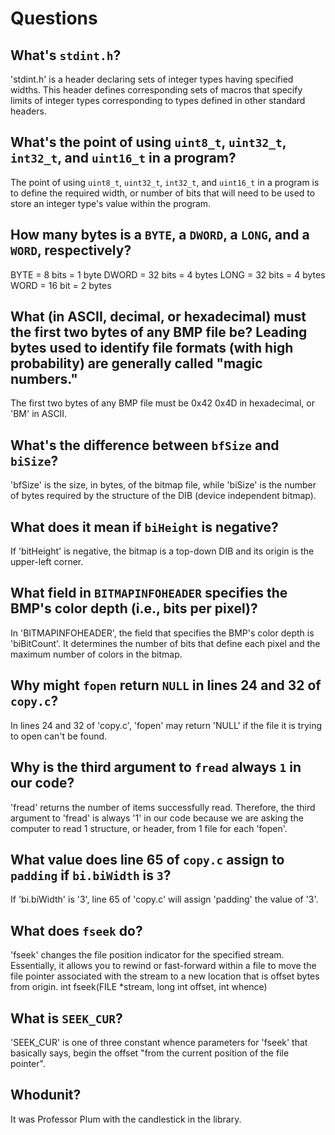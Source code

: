 # Questions

## What's `stdint.h`?

'stdint.h' is a header declaring sets of integer types having specified
widths.  This header defines corresponding sets of macros that specify
limits of integer types corresponding to types defined in other standard headers.

## What's the point of using `uint8_t`, `uint32_t`, `int32_t`, and `uint16_t` in a program?

The point of using `uint8_t`, `uint32_t`, `int32_t`, and `uint16_t` in a
program is to define the required width, or number of bits that will need to be used
to store an integer type's value within the program.

## How many bytes is a `BYTE`, a `DWORD`, a `LONG`, and a `WORD`, respectively?

BYTE = 8 bits = 1 byte
DWORD = 32 bits = 4 bytes
LONG = 32 bits = 4 bytes
WORD = 16 bit = 2 bytes

## What (in ASCII, decimal, or hexadecimal) must the first two bytes of any BMP file be? Leading bytes used to identify file formats (with high probability) are generally called "magic numbers."

The first two bytes of any BMP file must be 0x42 0x4D in hexadecimal, or 'BM' in ASCII.

## What's the difference between `bfSize` and `biSize`?

'bfSize' is the size, in bytes, of the bitmap file, while 'biSize' is the
number of bytes required by the structure of the DIB (device independent bitmap).


## What does it mean if `biHeight` is negative?

If 'bitHeight' is negative, the bitmap is a top-down DIB and its origin is the upper-left corner.

## What field in `BITMAPINFOHEADER` specifies the BMP's color depth (i.e., bits per pixel)?

In 'BITMAPINFOHEADER', the field that specifies the BMP's color depth is
'biBitCount'. It determines the number of bits that define each pixel
and the maximum number of colors in the bitmap.

## Why might `fopen` return `NULL` in lines 24 and 32 of `copy.c`?

In lines 24 and 32 of 'copy.c', 'fopen' may return 'NULL' if the file it is
trying to open can't be found.

## Why is the third argument to `fread` always `1` in our code?

'fread' returns the number of items successfully read.  Therefore, the third argument
to 'fread' is always '1' in our code because we are asking the computer to read 1 structure,
or header, from 1 file for each 'fopen'.

## What value does line 65 of `copy.c` assign to `padding` if `bi.biWidth` is `3`?

If 'bi.biWidth' is '3', line 65 of 'copy.c' will assign 'padding' the value of '3'.

## What does `fseek` do?

'fseek' changes the file position indicator for the specified stream.  Essentially, it allows you to rewind
or fast-forward within a file to move the file pointer associated with the stream to a new location that is
offset bytes from origin.
int fseek(FILE *stream, long int offset, int whence)

## What is `SEEK_CUR`?

'SEEK_CUR' is one of three constant whence parameters for 'fseek' that basically says, begin the offset "from
the current position of the file pointer".

## Whodunit?

It was Professor Plum with the candlestick in the library.
